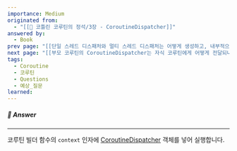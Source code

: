 ```yaml
---
importance: Medium
originated from:
  - "[[📘 코틀린 코루틴의 정석/3장 - CoroutineDispatcher]]"
answered by:
  - Book
prev page: "[[단일 스레드 디스패처와 멀티 스레드 디스패처는 어떻게 생성하고, 내부적으로는 어떻게 구현돼 있나요?]]"
next page: "[[부모 코루틴의 CoroutineDispatcher는 자식 코루틴에게 어떻게 전달되나요?]]"
tags:
  - Coroutine
  - 코루틴
  - Questions
  - 예상_질문
learned:
---
```

##### 💬 Answer
---
코루틴 빌더 함수의 `context` 인자에 [CoroutineDispatcher](CoroutineDispatcher.md) 객체를 넣어 실행합니다.
